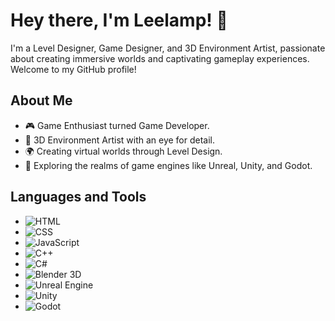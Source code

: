 # Hey there, I'm Leelamp! 👋

I'm a Level Designer, Game Designer, and 3D Environment Artist, passionate about creating immersive worlds and captivating gameplay experiences. Welcome to my GitHub profile!

## About Me

- 🎮 Game Enthusiast turned Game Developer.
- 🎨 3D Environment Artist with an eye for detail.
- 🌍 Creating virtual worlds through Level Design.
- 🚀 Exploring the realms of game engines like Unreal, Unity, and Godot.

## Languages and Tools

- ![HTML](https://img.shields.io/badge/-HTML-E34F26?style=flat&logo=html5&logoColor=white)
- ![CSS](https://img.shields.io/badge/-CSS-1572B6?style=flat&logo=css3&logoColor=white)
- ![JavaScript](https://img.shields.io/badge/-JavaScript-F7DF1E?style=flat&logo=javascript&logoColor=black)
- ![C++](https://img.shields.io/badge/-C++-00599C?style=flat&logo=cplusplus&logoColor=white)
- ![C#](https://img.shields.io/badge/-C%23-239120?style=flat&logo=csharp&logoColor=white)
- ![Blender 3D](https://img.shields.io/badge/-Blender-F5792A?style=flat&logo=blender&logoColor=white)
- ![Unreal Engine](https://img.shields.io/badge/-Unreal%20Engine-313131?style=flat&logo=unreal-engine&logoColor=white)
- ![Unity](https://img.shields.io/badge/-Unity-000000?style=flat&logo=unity&logoColor=white)
- ![Godot](https://img.shields.io/badge/-Godot-478CBF?style=flat&logo=godot-engine&logoColor=white)
